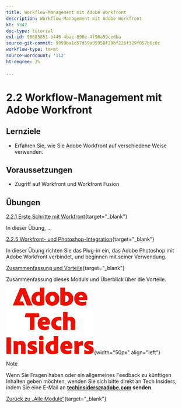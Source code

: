 ```yaml
---
title: Workflow-Management mit Adobe Workfront
description: Workflow-Management mit Adobe Workfront
kt: 5342
doc-type: tutorial
exl-id: 96685851-b446-4bae-890e-4f96a59cedba
source-git-commit: 9099ba1d57d59a95958f29bf226f329f057b6c0c
workflow-type: tm+mt
source-wordcount: '112'
ht-degree: 3%

---
```


# 2.2 Workflow-Management mit Adobe Workfront

## Lernziele

- Erfahren Sie, wie Sie Adobe Workfront auf verschiedene Weise verwenden.

## Voraussetzungen

- Zugriff auf Workfront und Workfront Fusion

## Übungen

[2.2.1 Erste Schritte mit Workfront](./ex1.md){target="_blank"}

In dieser Übung, …

[2.2.5 Workfront- und Photoshop-Integration](./ex5.md){target="_blank"}

In dieser Übung richten Sie das Plug-in ein, das Adobe Photoshop mit Adobe Workfront verbindet, und beginnen mit seiner Verwendung.

[Zusammenfassung und Vorteile](./summary.md){target="_blank"}

Zusammenfassung dieses Moduls und Überblick über die Vorteile.

![Tech Insiders](./../../../assets/images/techinsiders.png){width="50px" align="left"}

>[!NOTE]
>
>Wenn Sie Fragen haben oder ein allgemeines Feedback zu künftigen Inhalten geben möchten, wenden Sie sich bitte direkt an Tech Insiders, indem Sie eine E-Mail an **techinsiders@adobe.com senden**.

[Zurück zu „Alle Module“](../../../overview.md){target="_blank"}
